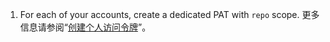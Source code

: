 1. For each of your accounts, create a dedicated PAT with `repo` scope. 更多信息请参阅“[创建个人访问令牌](/authentication/keeping-your-account-and-data-secure/creating-a-personal-access-token)”。